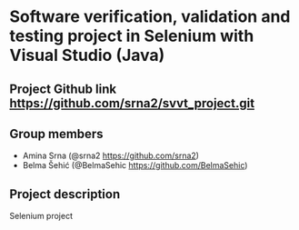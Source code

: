 # Software verification, validation and testing project in Selenium with Visual Studio (Java)

## Project Github link https://github.com/srna2/svvt_project.git

## Group members
- Amina Srna (@srna2 https://github.com/srna2)
- Belma Šehić  (@BelmaSehic https://github.com/BelmaSehic)


## Project description

Selenium project
